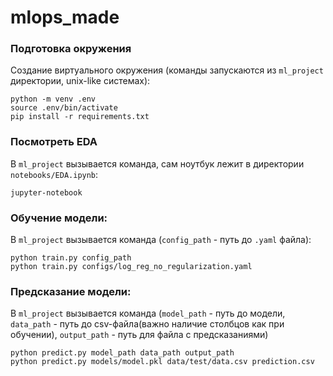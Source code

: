# mlops_made
### Подготовка окружения
Создание виртуального окружения (команды запускаются из `ml_project` директории, unix-like системах):
~~~
python -m venv .env
source .env/bin/activate
pip install -r requirements.txt
~~~
### Посмотреть EDA 

В `ml_project` вызывается команда, сам ноутбук лежит в директории `notebooks/EDA.ipynb`:
```
jupyter-notebook
```

### Обучение модели:

В `ml_project` вызывается команда (`config_path` - путь до `.yaml` файла):
~~~
python train.py config_path
python train.py configs/log_reg_no_regularization.yaml
~~~

### Предсказание модели:

В `ml_project` вызывается команда (`model_path` - путь до модели, `data_path` - путь до csv-файла(важно наличие столбцов как при обучении),
`output_path` - путь для файла с предсказаниями)
~~~
python predict.py model_path data_path output_path
python predict.py models/model.pkl data/test/data.csv prediction.csv
~~~
